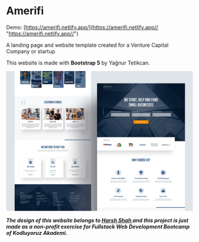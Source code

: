 # Amerifi

Demo: [https://amerifi.netlify.app/](https://amerifi.netlify.app// "https://amerifi.netlify.app//")

A landing page and website template created for a Venture Capital Company or startup

This website is made with **Bootstrap 5** by Yağnur Tetikcan.

[![](https://github.com/yagnurl/Amerifi/blob/main/preview.png)](https://github.com/yagnurl/Amerifi/blob/main/preview.png)


***The design of this website belongs to [Harsh Shah ](https://dribbble.com/onethirdesigner "Harsh Shah ")and this project is just made as a non-profit exercise for Fullstack Web Development Bootcamp of Kodluyoruz Akademi.***
